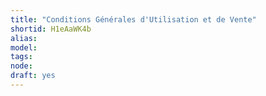```yaml
---
title: "Conditions Générales d'Utilisation et de Vente"
shortid: H1eAaWK4b
alias: 
model: 
tags: 
node: 
draft: yes
--- 
```

 